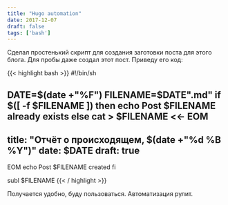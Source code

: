 ```yaml
---
title: "Hugo automation"
date: 2017-12-07
draft: false
tags: ['bash']
---
```


Сделал простенький скрипт для создания заготовки поста для этого блога. Для пробы даже создал этот пост. Приведу его код:

{{< highlight bash >}}
#!/bin/sh

DATE=$(date +"%F")
FILENAME=$DATE".md"
if $([ -f $FILENAME ])
then
  echo Post $FILENAME already exists
else
  cat > $FILENAME <<- EOM
---
title: "Отчёт о происходящем, $(date +"%d %B %Y")"
date: $DATE
draft: true
---
EOM
  echo Post $FILENAME created
fi

subl $FILENAME
{{< / highlight >}}

Получается удобно, буду пользоваться. Автоматизация рулит. 